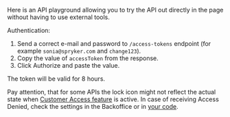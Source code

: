Here is an API playground allowing you to try the API out directly in the page without having to use external tools.

Authentication:
1. Send a correct e-mail and password to `/access-tokens` endpoint (for example `sonia@spryker.com` and `change123`).
2. Copy the value of `accessToken` from the response.
3. Click Authorize and paste the value.

The token will be valid for 8 hours.

Pay attention, that for some APIs the lock icon might not reflect the actual state when [Customer Access feature](https://docs.spryker.com/docs/pbc/all/customer-relationship-management/latest/base-shop/customer-access-feature-overview) is active. In case of receiving Access Denied, check the settings in the Backoffice or in [your code](https://docs.spryker.com/docs/pbc/all/customer-relationship-management/latest/base-shop/manage-using-glue-api/manage-customer-access-to-glue-api-resources).
